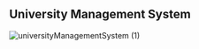 ## University Management System
![universityManagementSystem (1)](https://user-images.githubusercontent.com/98159237/167478480-783422b6-26e7-4c52-8727-113a73a0fb88.jpg)
